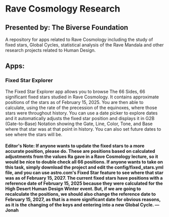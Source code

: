 # Rave Cosmology Research
## Presented by: The Biverse Foundation
A repository for apps related to Rave Cosmology including the study of fixed stars, Global Cycles, statistical analysis of the Rave Mandala and other research projects related to Human Design.

## Apps:
### Fixed Star Explorer
The Fixed Star Explorer app allows you to browse The 66 Sides, 66 significant fixed stars studied in Rave Cosmology. It contains approximate positions of the stars as of February 15, 2025. You are then able to calculate, using the rate of the precession of the equinoxes, where those stars were throughout history. You can use a date picker to explore dates and it automatically adjusts the fixed star position and displays it in G2B (Gate-to-Base) Notation showing the Gate, Line, Color, Tone, and Base where that star was at that point in history. You can also set future dates to see where the stars will be.

#### Editor's Note: If anyone wants to update the fixed stars to a more accurate position, please do. These are positions based on calculated adjustments from the values Ra gave in a Rave Cosmology lecture, so it would be nice to double check all 66 positions. If anyone wants to take on this task, simply download the project and edit the config/fixed_stars.yml file, and you can use astro.com's Fixed Star feature to see where that star was as of February 15, 2027. The current fixed stars have positions with a reference date of February 15, 2025 because they were calculated for the High Desert Human Design Winter event. But, if we are going to recalculate the positions, we should also change the reference date to February 15, 2027, as that is a more significant date for obvious reasons, as it is the changing of the keys and entering into a new Global Cycle. —Jonah
